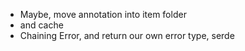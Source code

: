 - Maybe, move annotation into item folder
- and cache
- Chaining Error, and return our own error type, serde 
